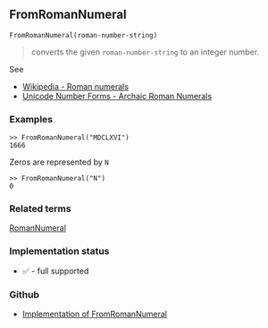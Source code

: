 ## FromRomanNumeral

```
FromRomanNumeral(roman-number-string) 
```

> converts the given `roman-number-string` to an integer number.


See
* [Wikipedia - Roman numerals](https://en.wikipedia.org/wiki/Roman_numerals)
* [Unicode Number Forms - Archaic Roman Numerals](http://www.unicode.org/charts/PDF/U2150.pdf)

### Examples

```
>> FromRomanNumeral("MDCLXVI") 
1666
```

Zeros are represented by `N`

```
>> FromRomanNumeral("N") 
0
```

### Related terms 
[RomanNumeral](RomanNumeral.md) 

### Implementation status

* &#x2705; - full supported

### Github

* [Implementation of FromRomanNumeral](https://github.com/axkr/symja_android_library/blob/master/symja_android_library/matheclipse-core/src/main/java/org/matheclipse/core/builtin/OutputFunctions.java#L247) 
